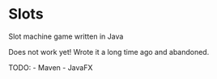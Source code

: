 # Slots
Slot machine game written in Java

Does not work yet!  Wrote it a long time ago and abandoned.

TODO:
    - Maven
    - JavaFX

